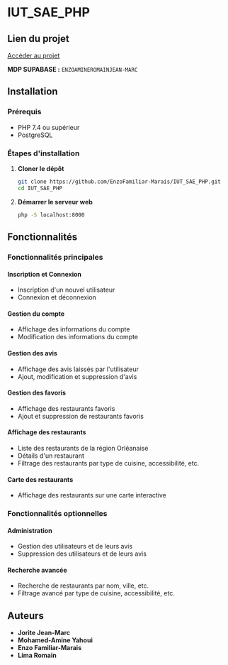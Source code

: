 # IUT_SAE_PHP

## Lien du projet
[Accéder au projet](https://drive.google.com/file/d/1yWPntWR6Tiu30LsabS40O0C57CepPf1v/view?usp=sharing)

**MDP SUPABASE :** `ENZOAMINEROMAINJEAN-MARC`

## Installation

### Prérequis

- PHP 7.4 ou supérieur
- PostgreSQL

### Étapes d'installation

1. **Cloner le dépôt**

   ```bash
   git clone https://github.com/EnzoFamiliar-Marais/IUT_SAE_PHP.git
   cd IUT_SAE_PHP
   ```

2. **Démarrer le serveur web**

   ```bash
   php -S localhost:8000
   ```

## Fonctionnalités

### Fonctionnalités principales

#### Inscription et Connexion
- Inscription d'un nouvel utilisateur
- Connexion et déconnexion

#### Gestion du compte
- Affichage des informations du compte
- Modification des informations du compte

#### Gestion des avis
- Affichage des avis laissés par l'utilisateur
- Ajout, modification et suppression d'avis

#### Gestion des favoris
- Affichage des restaurants favoris
- Ajout et suppression de restaurants favoris

#### Affichage des restaurants
- Liste des restaurants de la région Orléanaise
- Détails d'un restaurant
- Filtrage des restaurants par type de cuisine, accessibilité, etc.

#### Carte des restaurants
- Affichage des restaurants sur une carte interactive

### Fonctionnalités optionnelles

#### Administration
- Gestion des utilisateurs et de leurs avis
- Suppression des utilisateurs et de leurs avis

#### Recherche avancée
- Recherche de restaurants par nom, ville, etc.
- Filtrage avancé par type de cuisine, accessibilité, etc.

## Auteurs
- **Jorite Jean-Marc**
- **Mohamed-Amine Yahoui**
- **Enzo Familiar-Marais**
- **Lima Romain**
